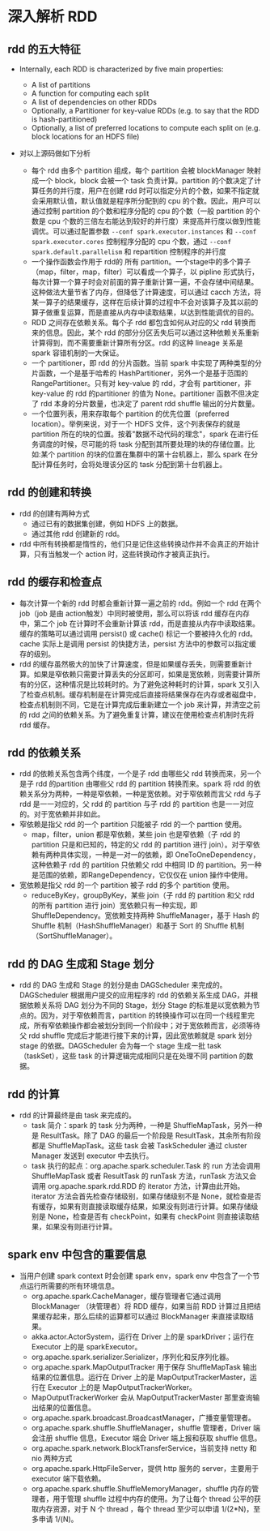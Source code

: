 # 深入解析 RDD
## rdd 的五大特征 
 * Internally, each RDD is characterized by five main properties:
   - A list of partitions
   - A function for computing each split
   - A list of dependencies on other RDDs
   - Optionally, a Partitioner for key-value RDDs (e.g. to say that the RDD is hash-partitioned)
   - Optionally, a list of preferred locations to compute each split on (e.g. block locations for
     an HDFS file)
     
 * 对以上源码做如下分析
    - 每个 rdd 由多个 partition 组成，每个 partition 会被 blockManager 映射成一个 block，block 会被一个 task 负责计算。partition 的个数决定了计算任务的并行度，用户在创建 rdd 时可以指定分片的个数，如果不指定就会采用默认值，默认值就是程序所分配到的 cpu 的个数。因此，用户可以通过控制 partition 的个数和程序分配的 cpu 的个数（一般 partition 的个数是 cpu 个数的三倍左右能达到较好的并行度）来提高并行度以做到性能调优。可以通过配置参数 `--conf spark.executor.instances` 和 `--conf spark.executor.cores` 控制程序分配的 cpu 个数，通过 `--conf spark.default.parallelism` 和 repartition 控制程序的并行度
   - 一个操作函数会作用于 rdd的 所有 partition。一个stage中的多个算子（map，filter，map，filter）可以看成一个算子，以 pipline 形式执行，每次计算一个算子时会对前面的算子重新计算一遍，不会存储中间结果。这种做法大量节省了内存，但降低了计算速度，可以通过 cacch 方法，将某一算子的结果缓存，这样在后续计算的过程中不会对该算子及其以前的算子做重复运算，而是直接从内存中读取结果，以达到性能调优的目的。
   - RDD 之间存在依赖关系。每个子 rdd 都包含如何从对应的父 rdd 转换而来的信息。因此，某个 rdd 的部分分区丢失后可以通过这种依赖关系重新计算得到，而不需要重新计算所有分区。rdd 的这种 lineage 关系是 spark 容错机制的一大保证。
   - 一个 partitioner，即 rdd 的分片函数。当前 spark 中实现了两种类型的分片函数，一个是基于哈希的 HashPartitioner，另外一个是基于范围的 RangePartitioner。只有对 key-value 的 rdd，才会有 partitioner，非 key-value 的 rdd 的partitioner 的值为 None。partitioner 函数不但决定了 rdd 本身的分片数量，也决定了 parent rdd shuffle 输出的分片数量。
   - 一个位置列表，用来存取每个 partition 的优先位置（preferred location）。举例来说，对于一个 HDFS 文件，这个列表保存的就是 partition 所在的块的位置。按着"数据不动代码的理念"，spark 在进行任务调度的时候，尽可能的将 task 分配到其所要处理的块的存储位置。比如:某个 partition 的块的位置在集群中的第十台机器上，那么 spark 在分配计算任务时，会将处理该分区的 task 分配到第十台机器上。
   
## rdd 的创建和转换
* rdd 的创建有两种方式
    - 通过已有的数据集创建，例如 HDFS 上的数据。
    - 通过其他 rdd 创建新的 rdd。
* rdd 中所有转换都是惰性的，他们只是记住这些转换动作并不会真正的开始计算，只有当触发一个 action 时，这些转换动作才被真正执行。
 
## rdd 的缓存和检查点
* 每次计算一个新的 rdd 时都会重新计算一遍之前的 rdd。例如一个 rdd 在两个 job（job 是由 action触发）中同时被使用，那么可以将该 rdd 缓存在内存中，第二个 job 在计算时不会重新计算该 rdd，而是直接从内存中读取结果。缓存的策略可以通过调用 persist() 或 cache() 标记一个要被持久化的 rdd。cache 实际上是调用 persist 的快捷方法，persist 方法中的参数可以指定缓存的级别。
* rdd 的缓存虽然极大的加快了计算速度，但是如果缓存丢失，则需要重新计算。如果是窄依赖只需要计算丢失的分区即可，如果是宽依赖，则需要计算所有的分区，这种情况是比较耗时的。为了避免这种耗时的计算，spark 又引入了检查点机制。缓存机制是在计算完成后直接将结果保存在内存或者磁盘中，检查点机制则不同，它是在计算完成后重新建立一个 job 来计算，并清空之前的 rdd 之间的依赖关系。为了避免重复计算，建议在使用检查点机制时先将 rdd 缓存。

## rdd 的依赖关系
* rdd 的依赖关系包含两个纬度，一个是子 rdd 由哪些父 rdd 转换而来，另一个是子 rdd 的partition 由哪些父 rdd 的 partition 转换而来。spark 将 rdd 的依赖关系分为两种，一种是窄依赖，一种是宽依赖。对于窄依赖而言父 rdd 与子 rdd 是一一对应的，父 rdd 的 partition 与子 rdd 的 partition 也是一一对应的。对于宽依赖并非如此。
* 窄依赖是指父 rdd 的一个 partition 只能被子 rdd 的一个 parttion 使用。
   - map，filter，union 都是窄依赖，某些 join 也是窄依赖（子 rdd 的 partition 只是和已知的，特定的父 rdd 的 partition 进行 join）。对于窄依赖有两种具体实现，一种是一对一的依赖，即 OneToOneDependency，这种依赖子 rdd 的 partition 只依赖父 rdd 中相同 ID 的 partition。另一种是范围的依赖，即RangeDependency，它仅仅在 union 操作中使用。
* 宽依赖是指父 rdd 的一个 partition 被子 rdd 的多个 partition 使用。
   - reduceByKey，groupByKey，某些 join（子 rdd 的 partition 和父 rdd 的所有 partition 进行 join）宽依赖只有一种实现，即 ShuffleDependency。宽依赖支持两种 ShuffleManager，基于 Hash 的 Shuffle 机制（HashShuffleManager）和基于 Sort 的 Shuffle 机制（SortShuffleManager）。
   
## rdd 的 DAG 生成和 Stage 划分
* rdd 的 DAG 生成和 Stage 的划分是由 DAGScheduler 来完成的。DAGScheduler 根据用户提交的应用程序的 rdd 的依赖关系生成 DAG，并根据依赖关系将 DAG 划分为不同的 Stage，划分 Stage 的标准是以宽依赖为节点的。因为，对于窄依赖而言，partition 的转换操作可以在同一个线程里完成，所有窄依赖操作都会被划分到同一个阶段中；对于宽依赖而言，必须等待父 rdd shuffle 完成后才能进行接下来的计算，因此宽依赖就是 spark 划分 stage 的依据。DAGScheduler 会为每一个 stage 生成一批 task（taskSet），这些 task 的计算逻辑完成相同只是在处理不同 partition 的数据。

## rdd 的计算
* rdd 的计算最终是由 task 来完成的。
  - task 简介：spark 的 task 分为两种，一种是 ShuffleMapTask，另外一种是 ResultTask。除了 DAG 的最后一个阶段是 ResultTask，其余所有阶段都是 ShuffleMapTask。这些 task 会被 TaskScheduler 通过 cluster Manager 发送到 executor 中去执行。
  - task 执行的起点：org.apache.spark.scheduler.Task 的 run 方法会调用 ShuffleMapTask 或者 ResultTask 的 runTask 方法，runTask 方法又会调用 org.apache.spark.rdd.RDD 的 iterator 方法，计算由此开始。iterator 方法会首先检查存储级别，如果存储级别不是 None，就检查是否有缓存，如果有则直接读取缓存结果，如果没有则进行计算。如果存储级别是 None，检查是否有 checkPoint，如果有 checkPoint 则直接读取结果，如果没有则进行计算。
  
## spark env 中包含的重要信息
* 当用户创建 spark context 时会创建 spark env，spark env 中包含了一个节点运行所需要的所有环境信息。
   - org.apache.spark.CacheManager，缓存管理者它通过调用 BlockManager （块管理者）将 RDD 缓存，如果当前 RDD 计算过且把结果缓存起来，那么后续的运算都可以通过 BlockManager 来直接读取结果。
   - akka.actor.ActorSystem，运行在 Driver 上的是 sparkDriver；运行在 Executor 上的是 sparkExecutor。
   - org.apache.spark.serializer.Serializer，序列化和反序列化器。
   - org.apache.spark.MapOutputTracker 用于保存 ShuffleMapTask 输出结果的位置信息。运行在 Driver 上的是 MapOutputTrackerMaster，运行在 Executor 上的是 MapOutputTrackerWorker。                    
   - MapOutputTrackerWorker 会从 MapOutputTrackerMaster 那里查询输出结果的位置信息。
   - org.apache.spark.broadcast.BroadcastManager，广播变量管理者。
   - org.apache.spark.shuffle.ShuffleManager，shuffle 管理者，Driver 端会注册 shuffle 信息，Executor 端会 Driver 端上报和获取 shuffle 信息。
   - org.apache.spark.network.BlockTransferService，当前支持 netty 和 nio 两种方式 
   - org.apache.spark.HttpFileServer，提供 http 服务的 server，主要用于 executor 端下载依赖。
   - org.apache.spark.shuffle.ShuffleMemoryManager，shuffle 内存的管理者，用于管理 shuffle 过程中内存的使用。为了让每个 thread 公平的获取内存资源，对于 N 个 thread ，每个 thread 至少可以申请 1/(2*N)，至多申请 1/(N)。
   


